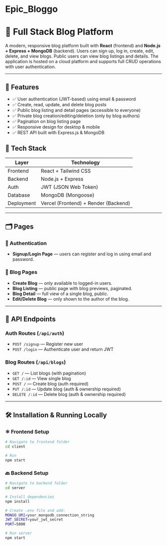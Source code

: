 # Epic_Bloggo

# 📝 Full Stack Blog Platform

A modern, responsive blog platform built with **React** (frontend) and **Node.js + Express + MongoDB** (backend). Users can sign up, log in, create, edit, delete, and view blogs. Public users can view blog listings and details. The application is hosted on a cloud platform and supports full CRUD operations with user authentication.

---

## 🚀 Features

- ✅ User authentication (JWT-based) using email & password
- ✅ Create, read, update, and delete blog posts
- ✅ Public blog listing and detail pages (accessible to everyone)
- ✅ Private blog creation/editing/deletion (only by blog authors)
- ✅ Pagination on blog listing page
- ✅ Responsive design for desktop & mobile
- ✅ REST API built with Express.js & MongoDB

## 🧰 Tech Stack

| Layer       | Technology |
|-------------|------------|
| Frontend    | React + Tailwind CSS |
| Backend     | Node.js + Express |
| Auth        | JWT (JSON Web Token) |
| Database    | MongoDB (Mongoose) |
| Deployment  | Vercel (Frontend) + Render (Backend) |

---

## 🗂️ Pages

### 🔐 Authentication
- **Signup/Login Page** — users can register and log in using email and password.

### 📝 Blog Pages
- **Create Blog** — only available to logged-in users.
- **Blog Listing** — public page with blog previews, paginated.
- **Blog Detail** — full view of a single blog, public.
- **Edit/Delete Blog** — only shown to the author of the blog.

---

## 🔌 API Endpoints

### Auth Routes (`/api/auth`)
- `POST /signup` — Register new user
- `POST /login` — Authenticate user and return JWT

### Blog Routes (`/api/blogs`)
- `GET /` — List blogs (with pagination)
- `GET /:id` — View single blog
- `POST /` — Create blog (auth required)
- `PUT /:id` — Update blog (auth & ownership required)
- `DELETE /:id` — Delete blog (auth & ownership required)

---

## 🛠️ Installation & Running Locally

### ⚛️ Frontend Setup

```bash
# Navigate to frontend folder
cd client

# Run 
npm start

```

### 🔙 Backend Setup

```bash
# Navigate to backend folder
cd server

# Install dependencies
npm install

# Create .env file and add:
MONGO_URI=your_mongodb_connection_string
JWT_SECRET=your_jwt_secret
PORT=5000

# Run server
npm start


